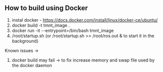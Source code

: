 ## How to build using Docker

1. instal docker - https://docs.docker.com/install/linux/docker-ce/ubuntu/
2. docker build -t tmnt_image .
3. docker run -it --entrypoint=/bin/bash tmnt_image
4. /root/startup.sh (or /root/startup.sh >> /root/ros.out & to start it in the background)

Known issues ->

1. docker build may fail -> to fix increase memory and swap file used by the docker daemon
